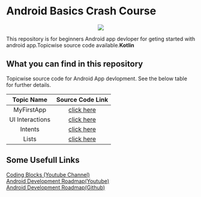 # Android Basics Crash Course

<p align="center">
  <img src="https://blog.codingblocks.com/content/images/size/w2000/2020/08/Android-Blog.jpg">
</p>

This repository is for beginners Android app devloper for geting started with android app.Topicwise source code available.**Kotlin**

## What you can find in this repository

Topicwise source code for Android App devlopment. See the below table for further details. 

[//]: # (Run the py script to generate the below table.)

| Topic Name| Source Code Link| 
|  :--------: |  :--------: | 
| MyFirstApp|[click here](https://github.com/Marvel999/Android_Basics_Crash_Course/tree/master/01_MyFirstApp)|
| UI Interactions|[click here](https://github.com/Marvel999/Android_Basics_Crash_Course/tree/master/02_UI_Interactions)|
| Intents|[click here](https://github.com/Marvel999/Android_Basics_Crash_Course/tree/master/03_Intents)|
| Lists|[click here](https://github.com/Marvel999/Android_Basics_Crash_Course/tree/master/04_Lists)|


## Some Usefull Links
[Coding Blocks (Youtube Channel)](https://www.youtube.com/channel/UCICWIYEx2mo4wYZzLwJ7wVw) <br/>
[Android Development Roadmap(Youtube)](https://www.youtube.com/watch?v=BakbEAyXoMI) <br/>
[Android Development Roadmap(Github)](https://github.com/Marvel999/Android-RoadMap-OneNote)<br/>

